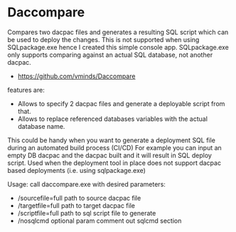 # Daccompare
Compares two dacpac files and generates a resulting SQL script which can be used to deploy the changes.
This is not supported when using SQLpackage.exe hence I created this simple console app.
SQLpackage.exe only supports comparing against an actual SQL database, not another dacpac.

* https://github.com/vminds/Daccompare


features are: 
* Allows to specify 2 dacpac files and generate a deployable script from that.
* Allows to replace referenced databases variables with the actual database name.

This could be handy when you want to generate a deployment SQL file during an automated build process (CI/CD)
For example you can input an empty DB dacpac and the dacpac built and it will result in SQL deploy script.
Used when the deployment tool in place does not support dacpac based deployments (i.e. using sqlpackage.exe)

Usage: call daccompare.exe with desired parameters:

* /sourcefile=full path to source dacpac file
* /targetfile=full path to target dacpac file
* /scriptfile=full path to sql script file to generate
* /nosqlcmd optional param comment out sqlcmd section

